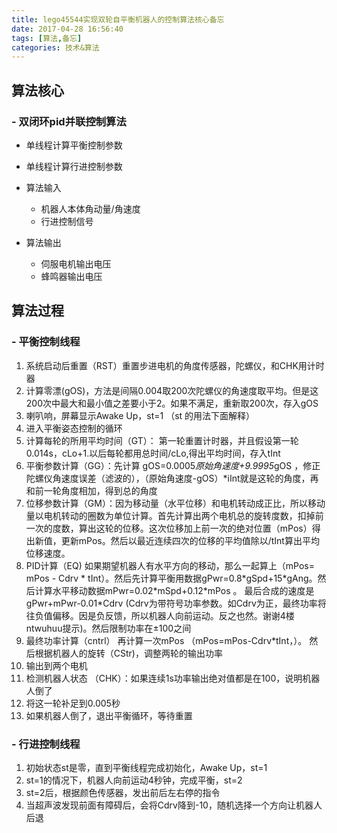 ```yaml
---
title: lego45544实现双轮自平衡机器人的控制算法核心备忘
date: 2017-04-28 16:56:40
tags: [算法,备忘]
categories: 技术&算法
---
```

## 算法核心

### - **双闭环pid并联控制算法**

- 单线程计算平衡控制参数
- 单线程计算行进控制参数

- 算法输入
    - 机器人本体角动量/角速度
    - 行进控制信号

- 算法输出
    - 伺服电机输出电压
    - 蜂鸣器输出电压
	
<!--more-->
## 算法过程

### - **平衡控制线程**
1. 系统启动后重置（RST）重置步进电机的角度传感器，陀螺仪，和CHK用计时器
2. 计算零漂(gOS)，方法是间隔0.004取200次陀螺仪的角速度取平均。但是这200次中最大和最小值之差要小于2。如果不满足，重新取200次，存入gOS
3. 喇叭响，屏幕显示Awake Up，st=1 （st 的用法下面解释）
4. 进入平衡姿态控制的循环
5. 计算每轮的所用平均时间（GT）： 第一轮重置计时器，并且假设第一轮0.014s，cLo+1.以后每轮都用总时间/cLo,得出平均时间，存入tInt
6. 平衡参数计算（GG）：先计算 gOS=0.0005*原始角速度+9.9995*gOS ，修正陀螺仪角速度误差（滤波的），（原始角速度-gOS）*iInt就是这轮的角度，再和前一轮角度相加，得到总的角度
7. 位移参数计算（GM）：因为移动量（水平位移）和电机转动成正比，所以移动量以电机转动的圈数为单位计算。首先计算出两个电机总的旋转度数，扣掉前一次的度数，算出这轮的位移。这次位移加上前一次的绝对位置（mPos）得出新值，更新mPos。然后以最近连续四次的位移的平均值除以/tInt算出平均位移速度。
8. PID计算（EQ)  如果期望机器人有水平方向的移动，那么一起算上（mPos= mPos - Cdrv \* tInt）。然后先计算平衡用数据gPwr=0.8\*gSpd+15\*gAng。然后计算水平移动数据mPwr=0.02\*mSpd+0.12\*mPos 。 最后合成的速度是gPwr+mPwr-0.01\*Cdrv (Cdrv为带符号功率参数。如Cdrv为正，最终功率将往负值偏移。因是负反馈，所以机器人向前运动。反之也然。谢谢4楼ntwuhuu提示)。然后限制功率在±100之间
9. 最终功率计算（cntrl） 再计算一次mPos （mPos=mPos-Cdrv*tInt，）。 然后根据机器人的旋转（CStr)，调整两轮的输出功率
10. 输出到两个电机
11. 检测机器人状态 （CHK）：如果连续1s功率输出绝对值都是在100，说明机器人倒了
12. 将这一轮补足到0.005秒
13. 如果机器人倒了，退出平衡循环，等待重置

### - **行进控制线程**
1. 初始状态st是零，直到平衡线程完成初始化，Awake Up，st=1
2. st=1的情况下，机器人向前运动4秒钟，完成平衡，st=2
3. st=2后，根据颜色传感器，发出前后左右停的指令
4. 当超声波发现前面有障碍后，会将Cdrv降到-10，随机选择一个方向让机器人后退